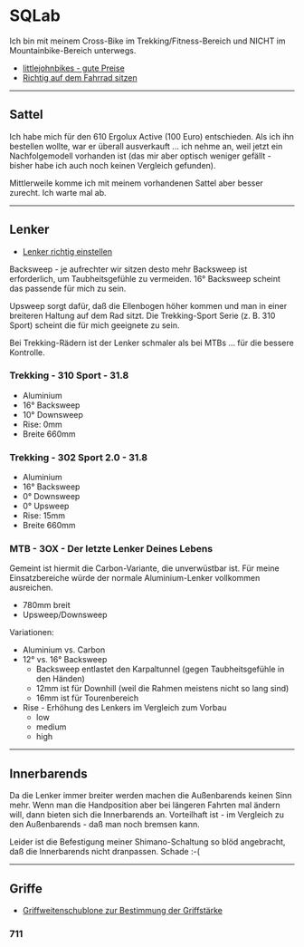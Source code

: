 # SQLab

Ich bin mit meinem Cross-Bike im Trekking/Fitness-Bereich und NICHT im Mountainbike-Bereich unterwegs.

- [littlejohnbikes - gute Preise](https://www.littlejohnbikes.de)
- [Richtig auf dem Fahrrad sitzen](https://www.youtube.com/watch?v=dAM4dBDK1P0)

---

## Sattel

Ich habe mich für den 610 Ergolux Active (100 Euro) entschieden. Als ich ihn bestellen wollte, war er überall ausverkauft ... ich nehme an, weil jetzt ein Nachfolgemodell vorhanden ist (das mir aber optisch weniger gefällt - bisher habe ich auch noch keinen Vergleich gefunden).

Mittlerweile komme ich mit meinem vorhandenen Sattel aber besser zurecht. Ich warte mal ab.

---

## Lenker

- [Lenker richtig einstellen](https://www.youtube.com/watch?v=9B4CHSbwp7w)

Backsweep - je aufrechter wir sitzen desto mehr Backsweep ist erforderlich, um Taubheitsgefühle zu vermeiden. 16° Backsweep scheint das passende für mich zu sein.

Upsweep sorgt dafür, daß die Ellenbogen höher kommen und man in einer breiteren Haltung auf dem Rad sitzt. Die Trekking-Sport Serie (z. B. 310 Sport) scheint die für mich geeignete zu sein.

Bei Trekking-Rädern ist der Lenker schmaler als bei MTBs ... für die bessere Kontrolle.

### Trekking - 310 Sport - 31.8

- Aluminium
- 16° Backsweep
- 10° Downsweep
- Rise: 0mm
- Breite 660mm

### Trekking - 302 Sport 2.0 - 31.8

- Aluminium
- 16° Backsweep
- 0° Downsweep
- 0° Upsweep
- Rise: 15mm
- Breite 660mm

### MTB - 3OX - Der letzte Lenker Deines Lebens

Gemeint ist hiermit die Carbon-Variante, die unverwüstbar ist. Für meine Einsatzbereiche würde der normale Aluminium-Lenker vollkommen ausreichen.

- 780mm breit
- Upsweep/Downsweep

Variationen:

- Aluminium vs. Carbon
- 12° vs. 16° Backsweep
  - Backsweep entlastet den Karpaltunnel (gegen Taubheitsgefühle in den Händen)
  - 12mm ist für Downhill (weil die Rahmen meistens nicht so lang sind)
  - 16mm ist für Tourenbereich
- Rise - Erhöhung des Lenkers im Vergleich zum Vorbau
  - low
  - medium
  - high

---

## Innerbarends

Da die Lenker immer breiter werden machen die Außenbarends keinen Sinn mehr. Wenn man die Handposition aber bei längeren Fahrten mal ändern will, dann bieten sich die Innerbarends an. Vorteilhaft ist - im Vergleich zu den Außenbarends - daß man noch bremsen kann.

Leider ist die Befestigung meiner Shimano-Schaltung so blöd angebracht, daß die Innerbarends nicht dranpassen. Schade :-(

---

## Griffe

- [Griffweitenschublone zur Bestimmung der Griffstärke](https://www.sq-lab.com/images/sqlab/pdf/2016/SQlab-Griffweitenschablone-DE.pdf)

### 711
